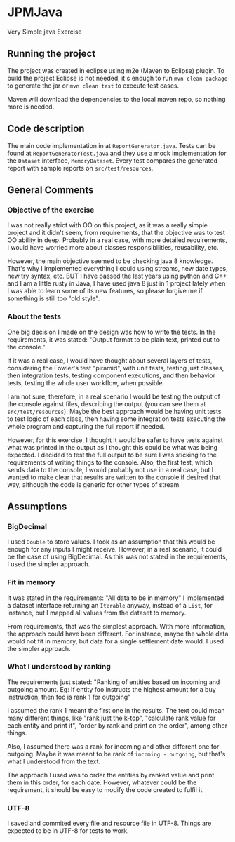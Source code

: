 # JPMJava

Very Simple java Exercise

## Running the project
 
The project was created in eclipse using m2e (Maven to Eclipse) plugin. To build the project Eclipse is not needed, it's
enough to run `mvn clean package` to generate the jar or `mvn clean test` to execute test cases. 

Maven will download the dependencies to the local maven repo, so nothing more is needed.

## Code description

The main code implementation in at `ReportGenerator.java`. 
Tests can be found at  `ReportGeneratorTest.java` and they use a mock 
implementation for the `Dataset` interface, `MemoryDataset`.
Every test compares the generated report with sample reports on `src/test/resources`.

## General Comments

### Objective of the exercise

I was not really strict with OO on this project, as it was a really simple project
and it didn't seem, from requirements, that the objective was to test OO ability
in deep. Probably in a real case, with more detailed requirements, I would have
worried more about classes responsibilities, reusability, etc. 

However, the main objective seemed to be checking java 8 knowledge. That's why
I implemented everything I could using streams, new date types, new try syntax, etc.
BUT I have passed the last years using python and C++ and I am a little rusty in
Java, I have used java 8 just in 1 project lately when I was able to learn some 
of its new features, so please forgive me if something is still too "old style". 

### About the tests

One big decision I made on the design was how to write the tests.
In the requirements, it was stated: 
"Output format to be plain text, printed out to the console."

If it was a real case, I would have thought about several layers of tests, 
considering the Fowler's test "piramid", with unit tests, testing just classes, 
then integration tests, testing component executions, and then behavior tests, 
testing the whole user workflow, when possible. 

I am not sure, therefore, in a real scenario I would be testing the output of the
console against files, describing the output (you can see them at `src/test/resources`).
Maybe the best approach would be having unit tests to test logic of each class, 
then having some integration tests executing the whole program and capturing the full 
report if needed. 

However, for this exercise, I thought it would be safer to have tests against what
was printed in the output as I thought this could be what was being expected. I decided
to test the full output to be sure I was sticking to the requirements of writing
things to the console.
Also, the first test, which sends data to the console, I would probably not use 
in a real case, but I wanted to make clear that results are written to the console 
if desired that way, although the code is generic for other types of stream.

## Assumptions

### BigDecimal

I used `Double` to store values. I took as an assumption that this would be enough
for any inputs I might receive. However, in a real scenario, it could be the case 
of using BigDecimal. As this was not stated in the requirements, I used the simpler 
approach.

### Fit in memory

It was stated in the requirements: "All data to be in memory"
I implemented a dataset interface returning an `Iterable` anyway, instead of a 
`List`, for instance, but I mapped all values from the dataset to memory.

From requirements, that was the simplest approach. With more information, the approach
could have been different. For instance, maybe the whole data would not fit in memory, 
but data for a single settlement date would. I used the simpler approach. 

### What I understood by ranking

The requirements just stated:
"Ranking of entities based on incoming and outgoing amount. Eg: If entity foo instructs the highest
amount for a buy instruction, then foo is rank 1 for outgoing"

I assumed the rank 1 meant the first one in the results. The text could mean many different
things, like "rank just the k-top", "calculate rank value for each entity and print it",
"order by rank and print on the order", among other things. 

Also, I assumed there was a rank for incoming and other different one for outgoing. 
Maybe it was meant to be rank of `incoming - outgoing`, but that's what I understood
from the text.

The approach I used was to order the entities by ranked value and print them in this order, 
for each date. However, whatever could be the requirement, it should be easy to modify 
the code created to fulfil it. 


### UTF-8

I saved and commited every file and resource file in UTF-8. Things are expected 
to be in UTF-8 for tests to work. 







